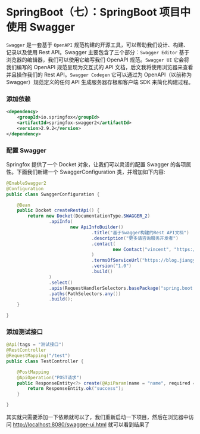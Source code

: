 # SpringBoot（七）：SpringBoot 项目中使用 Swagger
`Swagger` 是一套基于 `OpenAPI` 规范构建的开源工具，可以帮助我们设计、构建、记录以及使用 Rest API。Swagger 主要包含了三个部分：`Swagger Editor` 基于浏览器的编辑器，我们可以使用它编写我们 OpenAPI 规范。`Swagger UI` 它会将我们编写的 OpenAPI 规范呈现为交互式的 API 文档，后文我将使用浏览器来查看并且操作我们的 Rest API。`Swagger Codegen` 它可以通过为 OpenAPI（以前称为 Swagger）规范定义的任何 API 生成服务器存根和客户端 SDK 来简化构建过程。

### 添加依赖
```xml
<dependency>
    <groupId>io.springfox</groupId>
    <artifactId>springfox-swagger2</artifactId>
    <version>2.9.2</version>
</dependency>
```

### 配置 Swagger
Springfox 提供了一个 Docket 对象，让我们可以灵活的配置 Swagger 的各项属性。下面我们新建一个 SwaggerConfiguration 类，并增加如下内容:
```java
@EnableSwagger2
@Configuration
public class SwaggerConfiguration {

    @Bean
    public Docket createRestApi() {
        return new Docket(DocumentationType.SWAGGER_2)
                .apiInfo(
                        new ApiInfoBuilder()
                                .title("基于Swagger构建的Rest API文档")
                                .description("更多请咨询服务开发者")
                                .contact(
                                        new Contact("vincent", "https://blog.jiangyongkang.com", "vincent4502237@gmail.com")
                                )
                                .termsOfServiceUrl("https://blog.jiangyongkang.com")
                                .version("1.0")
                                .build()
                )
                .select()
                .apis(RequestHandlerSelectors.basePackage("spring.boot.swagger"))
                .paths(PathSelectors.any())
                .build();
    }

}
```

### 添加测试接口
```java
@Api(tags = "测试接口")
@RestController
@RequestMapping("/test")
public class TestController {

    @PostMapping
    @ApiOperation("POST请求")
    public ResponseEntity<?> create(@ApiParam(name = "name", required = true, example = "vincent") @RequestParam("name") String name) {
        return ResponseEntity.ok("success");
    }

}
```
其实就只需要添加一下依赖就可以了，我们重新启动一下项目，然后在浏览器中访问 [http://localhost:8080/swagger-ui.html](http://localhost:8080/swagger-ui.html) 就可以看到结果了

